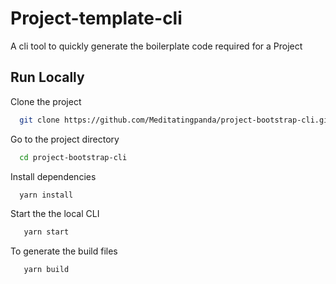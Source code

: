 
# Project-template-cli

A cli tool to quickly generate the boilerplate code required for a Project



## Run Locally

Clone the project

```bash
  git clone https://github.com/Meditatingpanda/project-bootstrap-cli.git
```

Go to the project directory

```bash
  cd project-bootstrap-cli
```

Install dependencies

```bash
  yarn install
```

Start the the local CLI

```bash
   yarn start
```
To generate the build files
```bash
   yarn build
```

